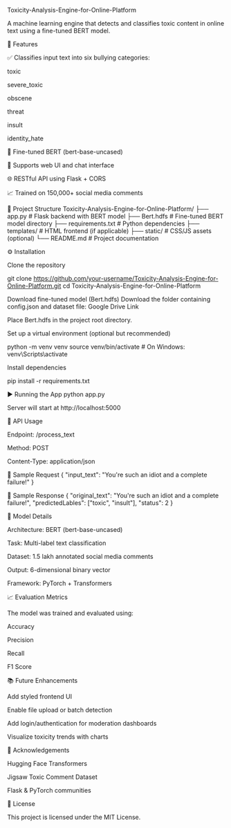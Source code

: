 Toxicity-Analysis-Engine-for-Online-Platform

A machine learning engine that detects and classifies toxic content in online text using a fine-tuned BERT model.

📌 Features

✅ Classifies input text into six bullying categories:

toxic

severe_toxic

obscene

threat

insult

identity_hate

🧠 Fine-tuned BERT (bert-base-uncased)

💬 Supports web UI and chat interface

🌐 RESTful API using Flask + CORS

📈 Trained on 150,000+ social media comments

📂 Project Structure
Toxicity-Analysis-Engine-for-Online-Platform/
├── app.py                # Flask backend with BERT model
├── Bert.hdfs             # Fine-tuned BERT model directory
├── requirements.txt      # Python dependencies
├── templates/            # HTML frontend (if applicable)
├── static/               # CSS/JS assets (optional)
└── README.md             # Project documentation

⚙️ Installation

Clone the repository

git clone https://github.com/your-username/Toxicity-Analysis-Engine-for-Online-Platform.git
cd Toxicity-Analysis-Engine-for-Online-Platform


Download fine-tuned model (Bert.hdfs)
Download the folder containing config.json and dataset file:
Google Drive Link

Place Bert.hdfs in the project root directory.

Set up a virtual environment (optional but recommended)

python -m venv venv
source venv/bin/activate      # On Windows: venv\Scripts\activate


Install dependencies

pip install -r requirements.txt

▶️ Running the App
python app.py


Server will start at http://localhost:5000

🧪 API Usage

Endpoint: /process_text

Method: POST

Content-Type: application/json

🔸 Sample Request
{
  "input_text": "You're such an idiot and a complete failure!"
}

🔸 Sample Response
{
  "original_text": "You're such an idiot and a complete failure!",
  "predictedLables": ["toxic", "insult"],
  "status": 2
}

🧠 Model Details

Architecture: BERT (bert-base-uncased)

Task: Multi-label text classification

Dataset: 1.5 lakh annotated social media comments

Output: 6-dimensional binary vector

Framework: PyTorch + Transformers

📈 Evaluation Metrics

The model was trained and evaluated using:

Accuracy

Precision

Recall

F1 Score

📚 Future Enhancements

Add styled frontend UI

Enable file upload or batch detection

Add login/authentication for moderation dashboards

Visualize toxicity trends with charts

🤝 Acknowledgements

Hugging Face Transformers

Jigsaw Toxic Comment Dataset

Flask & PyTorch communities

📜 License

This project is licensed under the MIT License.
